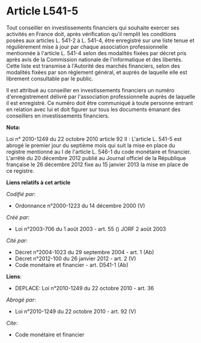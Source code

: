 # Article L541-5

Tout conseiller en investissements financiers qui souhaite exercer ses activités en France doit, après vérification qu'il
remplit les conditions posées aux articles L. 541-2 à L. 541-4, être enregistré sur une liste tenue et régulièrement mise à
jour par chaque association professionnelle mentionnée à l'article L. 541-4 selon des modalités fixées par décret pris après
avis de la Commission nationale de l'informatique et des libertés. Cette liste est transmise à l'Autorité des marchés
financiers, selon des modalités fixées par son règlement général, et auprès de laquelle elle est librement consultable par le
public.

Il est attribué au conseiller en investissements financiers un numéro d'enregistrement délivré par l'association
professionnelle auprès de laquelle il est enregistré. Ce numéro doit être communiqué à toute personne entrant en relation
avec lui et doit figurer sur tous les documents émanant des conseillers en investissements financiers.

**Nota:**

Loi n° 2010-1249 du 22 octobre 2010 article 92 II : L'article L. 541-5 est abrogé le premier jour du septième mois qui suit
la mise en place du registre mentionné au I de l'article L. 546-1 du code monétaire et financier. L'arrêté du 20 décembre
2012 publié au Journal officiel de la République française le 26 décembre 2012 fixe au 15 janvier 2013 la mise en place de ce
registre.

**Liens relatifs à cet article**

_Codifié par_:

  - Ordonnance n°2000-1223 du 14 décembre 2000 (V)

_Créé par_:

  - Loi n°2003-706 du 1 août 2003 - art. 55 () JORF 2 août 2003

_Cité par_:

  - Décret n°2004-1023 du 29 septembre 2004 - art. 1 (Ab)
  - Décret n°2012-100 du 26 janvier 2012 - art. 2 (V)
  - Code monétaire et financier - art. D541-1 (Ab)

**Liens**:

  - DEPLACE: Loi n°2010-1249 du 22 octobre 2010 - art. 36

_Abrogé par_:

  - Loi n°2010-1249 du 22 octobre 2010 - art. 92 (V)

_Cite_:

  - Code monétaire et financier
